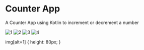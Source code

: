 # Counter App
 A Counter App using Kotlin to increment or decrement a number
 
 ![1](https://user-images.githubusercontent.com/81978998/130623120-c9574a8e-5154-4d4c-a165-a66164e45598.png)
![2](https://user-images.githubusercontent.com/81978998/130623127-b26846b0-a3ff-4732-8566-dc4261bdcbe0.png)
![3](https://user-images.githubusercontent.com/81978998/130623130-4c08dda3-ca17-4375-af3e-cae14ab544fa.png)
![4](https://user-images.githubusercontent.com/81978998/130623136-b9d4fae3-9eb5-4044-b3a1-45a1aac5c52e.png)

img[alt=1] { height: 80px; }

